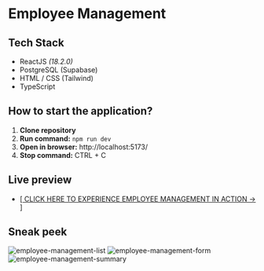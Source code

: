 # Employee Management

## Tech Stack
- ReactJS *(18.2.0)*
- PostgreSQL (Supabase)
- HTML / CSS (Tailwind)
- TypeScript

## How to start the application?

1. **Clone repository**
2. **Run command:** `npm run dev`
3. **Open in browser:** http://localhost:5173/
4. **Stop command:** CTRL + C

## Live preview
- [[ CLICK HERE TO EXPERIENCE EMPLOYEE MANAGEMENT IN ACTION → ]](https://project-employee-management.vercel.app/)

## Sneak peek
![employee-management-list](https://github.com/mateoniksic/project-employee-management/assets/57192709/c2e0ee58-c1dd-456d-84c8-e8c6cd064cfa)
![employee-management-form](https://github.com/mateoniksic/project-employee-management/assets/57192709/4afd4a36-53eb-4a9c-8239-828cb8c71daf)
![employee-management-summary](https://github.com/mateoniksic/project-employee-management/assets/57192709/ae5d206a-ba78-4f07-8890-8a56f17f0644)


